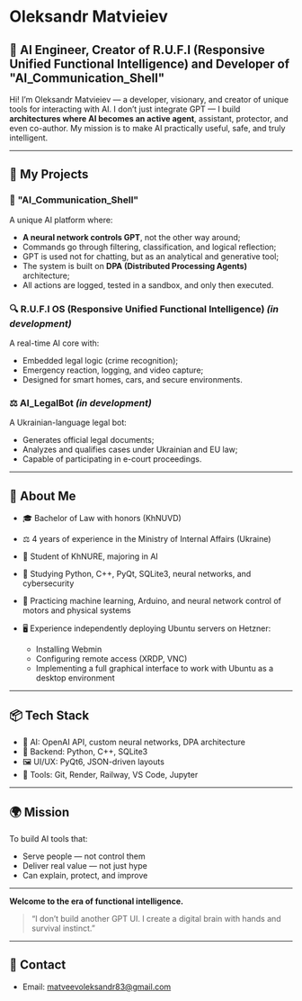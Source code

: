 # Oleksandr Matvieiev

## 🚀 AI Engineer, Creator of R.U.F.I (Responsive Unified Functional Intelligence) and Developer of "AI_Communication_Shell"

Hi! I’m Oleksandr Matvieiev — a developer, visionary, and creator of unique tools for interacting with AI. I don’t just integrate GPT — I build **architectures where AI becomes an active agent**, assistant, protector, and even co-author. My mission is to make AI practically useful, safe, and truly intelligent.

---

## 🔹 My Projects

### 🔎 **"AI_Communication_Shell"**

A unique AI platform where:

* **A neural network controls GPT**, not the other way around;
* Commands go through filtering, classification, and logical reflection;
* GPT is used not for chatting, but as an analytical and generative tool;
* The system is built on **DPA (Distributed Processing Agents)** architecture;
* All actions are logged, tested in a sandbox, and only then executed.

### 🔍 **R.U.F.I OS (Responsive Unified Functional Intelligence)** *(in development)*

A real-time AI core with:

* Embedded legal logic (crime recognition);
* Emergency reaction, logging, and video capture;
* Designed for smart homes, cars, and secure environments.

### ⚖️ **AI_LegalBot** *(in development)*

A Ukrainian-language legal bot:

* Generates official legal documents;
* Analyzes and qualifies cases under Ukrainian and EU law;
* Capable of participating in e-court proceedings.

---

## 🌟 About Me

* 🎓 Bachelor of Law with honors (KhNUVD)
* ⚖️ 4 years of experience in the Ministry of Internal Affairs (Ukraine)
* 🚀 Student of KhNURE, majoring in AI
* 💪 Studying Python, C++, PyQt, SQLite3, neural networks, and cybersecurity
* 🧠 Practicing machine learning, Arduino, and neural network control of motors and physical systems
* 🖥️ Experience independently deploying Ubuntu servers on Hetzner:

  * Installing Webmin
  * Configuring remote access (XRDP, VNC)
  * Implementing a full graphical interface to work with Ubuntu as a desktop environment

---

## 📦 Tech Stack

* 🧠 AI: OpenAI API, custom neural networks, DPA architecture
* 🧰 Backend: Python, C++, SQLite3
* 🖼️ UI/UX: PyQt6, JSON-driven layouts
* 🧪 Tools: Git, Render, Railway, VS Code, Jupyter

---

## 🌍 Mission

To build AI tools that:

* Serve people — not control them
* Deliver real value — not just hype
* Can explain, protect, and improve

---

**Welcome to the era of functional intelligence.**

> “I don’t build another GPT UI. I create a digital brain with hands and survival instinct.”

---

## 🔗 Contact

* Email: matveevoleksandr83@gmail.com
  
